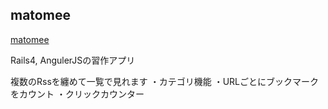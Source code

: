 ## matomee

[matomee](http://matomee.herokuapp.com)

Rails4, AngulerJSの習作アプリ

複数のRssを纏めて一覧で見れます
・カテゴリ機能
・URLごとにブックマークをカウント
・クリックカウンター
